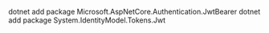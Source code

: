 dotnet add package Microsoft.AspNetCore.Authentication.JwtBearer
dotnet add package System.IdentityModel.Tokens.Jwt